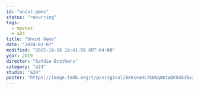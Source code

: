 ```yaml
---
id: "uncut-gems"
status: "recurring"
tags:
  - movies
  - a24
title: "Uncut Gems"
date: "2024-02-07"
modified: "2025-10-16 16:41:56 GMT-04:00"
year: 2019
director: "Safdie Brothers"
category: "a24"
studio: "a24"
poster: "https://image.tmdb.org/t/p/original/6XN1vxHc7kUSqNWtaQKN45J5x2v.jpg"
---
```

